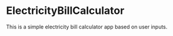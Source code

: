 # ElectricityBillCalculator
 This is a simple electricity bill calculator app based on user inputs.
